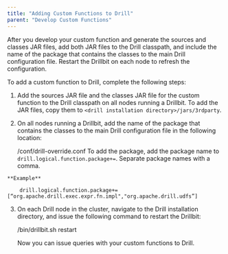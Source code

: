 ```yaml
---
title: "Adding Custom Functions to Drill"
parent: "Develop Custom Functions"
---
```

After you develop your custom function and generate the sources and classes
JAR files, add both JAR files to the Drill classpath, and include the name of
the package that contains the classes to the main Drill configuration file.
Restart the Drillbit on each node to refresh the configuration.

To add a custom function to Drill, complete the following steps:

  1. Add the sources JAR file and the classes JAR file for the custom function to the Drill classpath on all nodes running a Drillbit. To add the JAR files, copy them to `<drill installation directory>/jars/3rdparty`.
  2. On all nodes running a Drillbit, add the name of the package that contains the classes to the main Drill configuration file in the following location:
  
        <drill installation directory>/conf/drill-override.conf
	To add the package, add the package name to
	`drill.logical.function.package+=`. Separate package names with a comma.
	
    **Example**
		
		drill.logical.function.package+= [“org.apache.drill.exec.expr.fn.impl","org.apache.drill.udfs”]
  3. On each Drill node in the cluster, navigate to the Drill installation directory, and issue the following command to restart the Drillbit:
  
        <drill installation directory>/bin/drillbit.sh restart

     Now you can issue queries with your custom functions to Drill.